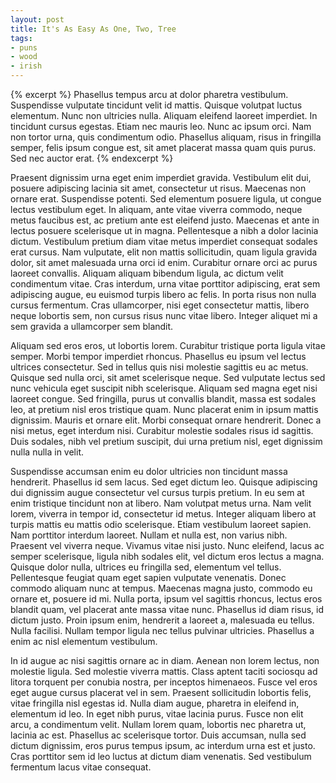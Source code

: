 ```yaml
---
layout: post
title: It's As Easy As One, Two, Tree
tags:
- puns
- wood
- irish
---
```


{% excerpt %}
Phasellus tempus arcu at dolor pharetra vestibulum. Suspendisse vulputate tincidunt velit id mattis. Quisque volutpat luctus elementum. Nunc non ultricies nulla. Aliquam eleifend laoreet imperdiet. In tincidunt cursus egestas. Etiam nec mauris leo. Nunc ac ipsum orci. Nam non tortor urna, quis condimentum odio. Phasellus aliquam, risus in fringilla semper, felis ipsum congue est, sit amet placerat massa quam quis purus. Sed nec auctor erat.
{% endexcerpt %}

Praesent dignissim urna eget enim imperdiet gravida. Vestibulum elit dui, posuere adipiscing lacinia sit amet, consectetur ut risus. Maecenas non ornare erat. Suspendisse potenti. Sed elementum posuere ligula, ut congue lectus vestibulum eget. In aliquam, ante vitae viverra commodo, neque metus faucibus est, ac pretium ante est eleifend justo. Maecenas et ante in lectus posuere scelerisque ut in magna. Pellentesque a nibh a dolor lacinia dictum. Vestibulum pretium diam vitae metus imperdiet consequat sodales erat cursus. Nam vulputate, elit non mattis sollicitudin, quam ligula gravida dolor, sit amet malesuada urna orci id enim. Curabitur ornare orci ac purus laoreet convallis. Aliquam aliquam bibendum ligula, ac dictum velit condimentum vitae. Cras interdum, urna vitae porttitor adipiscing, erat sem adipiscing augue, eu euismod turpis libero ac felis. In porta risus non nulla cursus fermentum. Cras ullamcorper, nisi eget consectetur mattis, libero neque lobortis sem, non cursus risus nunc vitae libero. Integer aliquet mi a sem gravida a ullamcorper sem blandit.

Aliquam sed eros eros, ut lobortis lorem. Curabitur tristique porta ligula vitae semper. Morbi tempor imperdiet rhoncus. Phasellus eu ipsum vel lectus ultrices consectetur. Sed in tellus quis nisi molestie sagittis eu ac metus. Quisque sed nulla orci, sit amet scelerisque neque. Sed vulputate lectus sed nunc vehicula eget suscipit nibh scelerisque. Aliquam sed magna eget nisi laoreet congue. Sed fringilla, purus ut convallis blandit, massa est sodales leo, at pretium nisl eros tristique quam. Nunc placerat enim in ipsum mattis dignissim. Mauris et ornare elit. Morbi consequat ornare hendrerit. Donec a nisi metus, eget interdum nisi. Curabitur molestie sodales risus id sagittis. Duis sodales, nibh vel pretium suscipit, dui urna pretium nisl, eget dignissim nulla nulla in velit.

Suspendisse accumsan enim eu dolor ultricies non tincidunt massa hendrerit. Phasellus id sem lacus. Sed eget dictum leo. Quisque adipiscing dui dignissim augue consectetur vel cursus turpis pretium. In eu sem at enim tristique tincidunt non at libero. Nam volutpat metus urna. Nam velit lorem, viverra in tempor id, consectetur id metus. Integer aliquam libero at turpis mattis eu mattis odio scelerisque. Etiam vestibulum laoreet sapien. Nam porttitor interdum laoreet. Nullam et nulla est, non varius nibh.
Praesent vel viverra neque. Vivamus vitae nisi justo. Nunc eleifend, lacus ac semper scelerisque, ligula nibh sodales elit, vel dictum eros lectus a magna. Quisque dolor nulla, ultrices eu fringilla sed, elementum vel tellus. Pellentesque feugiat quam eget sapien vulputate venenatis. Donec commodo aliquam nunc at tempus. Maecenas magna justo, commodo eu ornare et, posuere id mi. Nulla porta, ipsum vel sagittis rhoncus, lectus eros blandit quam, vel placerat ante massa vitae nunc. Phasellus id diam risus, id dictum justo. Proin ipsum enim, hendrerit a laoreet a, malesuada eu tellus. Nulla facilisi. Nullam tempor ligula nec tellus pulvinar ultricies. Phasellus a enim ac nisl elementum vestibulum.

In id augue ac nisi sagittis ornare ac in diam. Aenean non lorem lectus, non molestie ligula. Sed molestie viverra mattis. Class aptent taciti sociosqu ad litora torquent per conubia nostra, per inceptos himenaeos. Fusce vel eros eget augue cursus placerat vel in sem. Praesent sollicitudin lobortis felis, vitae fringilla nisl egestas id. Nulla diam augue, pharetra in eleifend in, elementum id leo. In eget nibh purus, vitae lacinia purus. Fusce non elit arcu, a condimentum velit. Nullam lorem quam, lobortis nec pharetra ut, lacinia ac est. Phasellus ac scelerisque tortor. Duis accumsan, nulla sed dictum dignissim, eros purus tempus ipsum, ac interdum urna est et justo. Cras porttitor sem id leo luctus at dictum diam venenatis. Sed vestibulum fermentum lacus vitae consequat.
